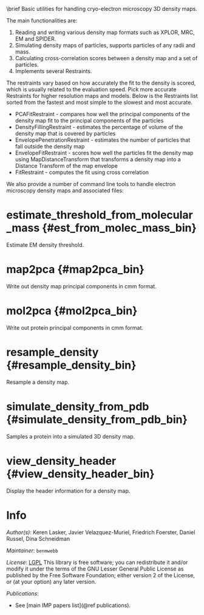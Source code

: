 \brief Basic utilities for handling cryo-electron microscopy 3D density maps.

The main functionalities are:
1. Reading and writing various density map formats such as XPLOR, MRC, EM and SPIDER.
2. Simulating density maps of particles, supports particles of any radii and mass.
3. Calculating cross-correlation scores between a density map and a set of particles.
4. Implements several Restraints.

The restraints vary based on how accurately the fit to the density is scored, which is usually related to the evaluation speed. Pick more accurate Restraints for higher resolution maps and models. Below is the Restraints list sorted from the fastest and most simple to the slowest and most accurate.

- PCAFitRestraint - compares how well the principal components of the density map fit to the principal components of the particles
- DensityFillingRestraint - estimates the percentage of volume of the density map that is covered by particles
- EnvelopePenetrationRestraint - estimates the number of particles that fall outside the density map
- EnvelopeFitRestraint - scores how well the particles fit the density map using MapDistanceTransform that transforms a density map into a Distance Transform of the map envelope
- FitRestraint - computes the fit using cross correlation

We also provide a number of command line tools to handle electron microscopy
density maps and associated files:

# estimate_threshold_from_molecular_mass {#est_from_molec_mass_bin}

Estimate EM density threshold.

# map2pca {#map2pca_bin}

Write out density map principal components in cmm format.

# mol2pca {#mol2pca_bin}

Write out protein principal components in cmm format.

# resample_density {#resample_density_bin}

Resample a density map.

# simulate_density_from_pdb {#simulate_density_from_pdb_bin}

Samples a protein into a simulated 3D density map.

# view_density_header {#view_density_header_bin}

Display the header information for a density map.

# Info

_Author(s)_: Keren Lasker, Javier Velazquez-Muriel, Friedrich Foerster, Daniel Russel, Dina Schneidman

_Maintainer_: `benmwebb`

_License_: [LGPL](http://www.gnu.org/licenses/old-licenses/lgpl-2.1.html)
This library is free software; you can redistribute it and/or
modify it under the terms of the GNU Lesser General Public
License as published by the Free Software Foundation; either
version 2 of the License, or (at your option) any later version.

_Publications_:
 - See [main IMP papers list](@ref publications).

